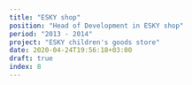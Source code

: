```yaml
---
title: "ESKY shop"
position: "Head of Development in ESKY shop"
period: "2013 - 2014"
project: "ESKY children's goods store"
date: 2020-04-24T19:56:18+03:00
draft: true
index: 8
---
```

